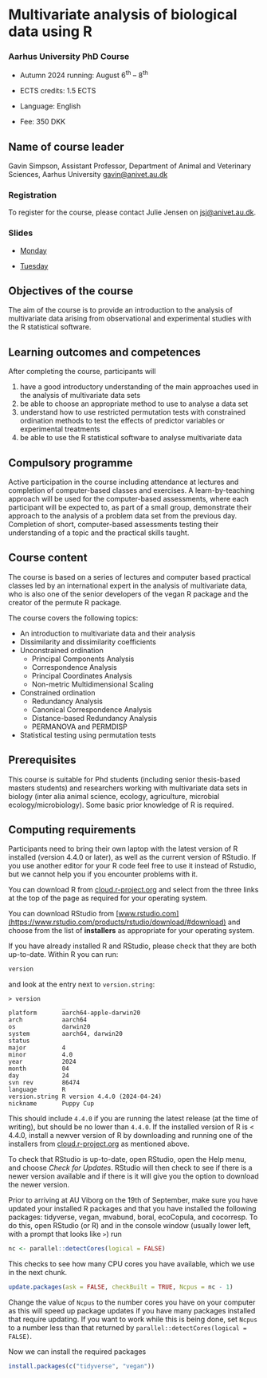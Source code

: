 # Multivariate analysis of biological data using R

### Aarhus University PhD Course

* Autumn 2024 running: August 6<sup>th</sup> &ndash; 8<sup>th</sup>

* ECTS credits: 1.5 ECTS

* Language: English

* Fee: 350 DKK

## Name of course leader

Gavin Simpson, Assistant Professor, Department of Animal and Veterinary Sciences, Aarhus University gavin@anivet.au.dk

### Registration

To register for the course, please contact Julie Jensen on jsj@anivet.au.dk.

### Slides

* [Monday](https://gavinsimpson.github.io/au-multivariate-stats/slides/01-dissimilarity-unconstrained-ordination/slides.html)

* [Tuesday](https://gavinsimpson.github.io/au-multivariate-stats/slides/02-constrained-ordination/slides.html)

<!--
* [Wednesday](https://gavinsimpson.github.io/au-multivariate-stats/slides/03-constrained-ordination/slides.html)

* [Thursday](https://gavinsimpson.github.io/au-multivariate-stats/slides/04-permutation-tests/slides.html)

* [Friday](https://gavinsimpson.github.io/au-multivariate-stats/slides/05-other-stuff/slides.html)

### Computing

* [Monday](https://gavinsimpson.github.io/au-multivariate-stats/computing/01-cluster-analysis/cluster-analysis.html)

* [Tuesday](https://gavinsimpson.github.io/au-multivariate-stats/computing/02-unconstrained-ordination/unconstrained-ordination.html)

* [Wednesday](https://gavinsimpson.github.io/au-multivariate-stats/computing/03-constrained-ordination/constrained-ordination.html)

* [Thursday](https://gavinsimpson.github.io/au-multivariate-stats/computing/04-permutation-tests/permutation-tests.html)

-->

## Objectives of the course

The aim of the course is to provide an introduction to the analysis of multivariate data arising from observational and experimental studies with the R statistical software.

## Learning outcomes and competences

After completing the course, participants will

1. have a good introductory understanding of the main approaches used in the analysis of multivariate data sets
2. be able to choose an appropriate method to use to analyse a data set
3. understand how to use restricted permutation tests with constrained ordination methods to test the effects of predictor variables or experimental treatments
4. be able to use the R statistical software to analyse multivariate data

## Compulsory programme

Active participation in the course including attendance at lectures and completion of computer-based classes and exercises. A learn-by-teaching approach will be used for the computer-based assessments, where each participant will be expected to, as part of a small group, demonstrate their approach to the analysis of a problem data set from the previous day. Completion of short, computer-based assessments testing their understanding of a topic and the practical skills taught.

## Course content

The course is based on a series of lectures and computer based practical classes led by an international expert in the analysis of multivariate data, who is also one of the senior developers of the vegan R package and the creator of the permute R package.

The course covers the following topics:

* An introduction to multivariate data and their analysis
* Dissimilarity and dissimilarity coefficients
* Unconstrained ordination
    - Principal Components Analysis
    - Correspondence Analysis
    - Principal Coordinates Analysis
    - Non-metric Multidimensional Scaling
* Constrained ordination
    - Redundancy Analysis
    - Canonical Correspondence Analysis
    - Distance-based Redundancy Analysis
    - PERMANOVA and PERMDISP
* Statistical testing using permutation tests

## Prerequisites

This course is suitable for Phd students (including senior thesis-based masters students) and researchers working with multivariate data sets in biology (inter alia animal science, ecology, agriculture, microbial ecology/microbiology). Some basic prior knowledge of R is required.

## Computing requirements

Participants need to bring their own laptop with the latest version of R installed (version 4.4.0 or later), as well as the current version of RStudio. If you use another editor for your R code feel free to use it instead of Rstudio, but we cannot help you if you encounter problems with it.

You can download R from [cloud.r-project.org](https://cloud.r-project.org/) and select from the three links at the top of the page as required for your operating system.

You can download RStudio from [www.rstudio.com](https://www.rstudio.com/products/rstudio/download/#download) and choose from the list of **installers** as appropriate for your operating system.

If you have already installed R and RStudio, please check that they are both up-to-date. Within R you can run:

```r
version
```

and look at the entry next to `version.string`:

```
> version
               _
platform       aarch64-apple-darwin20
arch           aarch64
os             darwin20
system         aarch64, darwin20
status
major          4
minor          4.0
year           2024
month          04
day            24
svn rev        86474
language       R
version.string R version 4.4.0 (2024-04-24)
nickname       Puppy Cup
```

This should include `4.4.0` if you are running the latest release (at the time of writing), but should be no lower than `4.4.0`. If the installed version of R is < 4.4.0, install a newver version of R by downloading and running one of the installers from [cloud.r-project.org](https://cloud.r-project.org/) as mentioned above.

To check that RStudio is up-to-date, open RStudio, open the Help menu, and choose *Check for Updates*. RStudio will then check to see if there is a newer version available and if there is it will give you the option to download the newer version.

Prior to arriving at AU Viborg on the 19th of September, make sure you have updated your installed R packages and that you have installed the following packages: tidyverse, vegan, mvabund, boral, ecoCopula, and cocorresp. To do this, open RStudio (or R) and in the console window (usually lower left, with a prompt that looks like `>`) run

```r
nc <- parallel::detectCores(logical = FALSE)
```

This checks to see how many CPU cores you have available, which we use in the next chunk. 

```r
update.packages(ask = FALSE, checkBuilt = TRUE, Ncpus = nc - 1)
```

Change the value of `Ncpus` to the number cores you have on your computer as this will speed up package updates if you have many packages installed that require updating. If you want to work while this is being done, set `Ncpus` to a number less than that returned by `parallel::detectCores(logical = FALSE)`.

Now we can install the required packages

```r
install.packages(c("tidyverse", "vegan"))
```

